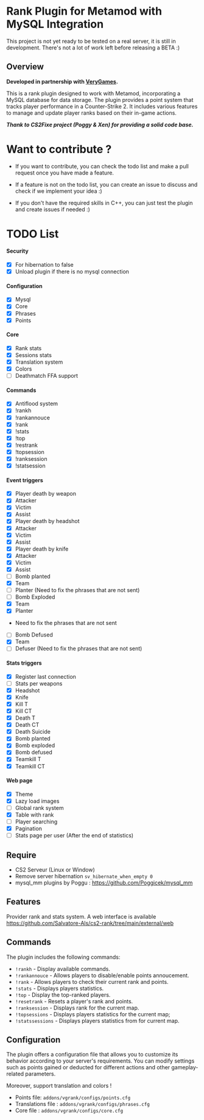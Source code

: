 # Rank Plugin for Metamod with MySQL Integration

This project is not yet ready to be tested on a real server, it is still in development.
There's not a lot of work left before releasing a BETA :)

## Overview
**Developed in partnership with [VeryGames](https://www.verygames.net).**

This is a rank plugin designed to work with Metamod, incorporating a MySQL database for data storage. The plugin provides a point system that tracks player performance in a Counter-Strike 2. It includes various features to manage and update player ranks based on their in-game actions.

***Thank to CS2Fixe project (Poggy & Xen) for providing a solid code base.***

# Want to contribute ?
- If you want to contribute, you can check the todo list and make a pull request once you have made a feature.

- If a feature is not on the todo list, you can create an issue to discuss and check if we implement your idea :)

- If you don't have the required skills in C++, you can just test the plugin and create issues if needed :)

# TODO List

#### Security
- [X]  For hibernation to false
- [X]  Unload plugin if there is no mysql connection

#### Configuration
- [x]  Mysql
- [x]  Core
- [x]  Phrases
- [x]  Points

#### Core
- [x]  Rank stats
- [x]  Sessions stats
- [x]  Translation system
- [x]  Colors
- [ ]  Deathmatch FFA support

#### Commands
- [x]  Antiflood system
- [x]  !rankh
- [x]  !rankannouce
- [x]  !rank
- [x]  !stats
- [x]  !top
- [x]  !restrank
- [x]  !topsession
- [x]  !ranksession
- [x]  !statsession

#### Event triggers
- [x]  Player death by weapon
  - [x]  Attacker
  - [x]  Victim
  - [X]  Assist
- [x]  Player death by headshot
  - [x]  Attacker
  - [x]  Victim
  - [X]  Assist
- [x]  Player death by knife
  - [x]  Attacker
  - [x]  Victim
  - [X]  Assist
- [ ]  Bomb planted
  - [x]  Team
  - [ ]  Planter (Need to fix the phrases that are not sent)
- [ ]  Bomb Exploded
  - [x]  Team
  - [X]  Planter
  -  Need to fix the phrases that are not sent
- [ ]  Bomb Defused
  - [x]  Team
  - [ ]  Defuser (Need to fix the phrases that are not sent)

#### Stats triggers
- [x]  Register last connection
- [ ]  Stats per weapons
- [x]  Headshot
- [x]  Knife
- [x]  Kill T
- [x]  Kill CT
- [x]  Death T
- [x]  Death CT
- [x]  Death Suicide
- [x]  Bomb planted
- [x]  Bomb exploded
- [x]  Bomb defused
- [x]  Teamkill T
- [x]  Teamkill CT

#### Web page
- [x]  Theme
- [x]  Lazy load images
- [ ]  Global rank system
  - [x]  Table with rank
  - [ ]  Player searching
  - [x]  Pagination
- [ ]  Stats page per user (After the end of statistics)

## Require
- CS2 Serveur (Linux or Window)
- Remove server hibernation `sv_hibernate_when_empty 0`
- mysql_mm plugins by Poggu : https://github.com/Poggicek/mysql_mm

## Features
Provider rank and stats system.
A web interface is available https://github.com/Salvatore-Als/cs2-rank/tree/main/external/web


## Commands
The plugin includes the following commands:
- `!rankh` - Display available commands.
- `!rankannouce` - Allows players to disable/enable points annoucement.
- `!rank` - Allows players to check their current rank and points.
- `!stats` - Displays players statistics.
- `!top` - Display the top-ranked players.
- `!resetrank` - Resets a player's rank and points.
- `!ranksession` - Displays rank for the current map.
- `!topsessions` - Displays players statistics for the current map;
- `!statssessions` - Displays players statistics from for current map.

## Configuration
The plugin offers a configuration file that allows you to customize its behavior according to your server's requirements. You can modify settings such as points gained or deducted for different actions and other gameplay-related parameters.

Moreover, support translation and colors !

- Points file: `addons/vgrank/configs/points.cfg`
- Translations file : `addons/vgrank/configs/phrases.cfg`
- Core file : `addons/vgrank/configs/core.cfg`
